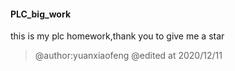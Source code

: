 #### PLC_big_work
this is my plc homework,thank you to give me a star
>@author:yuanxiaofeng
>@edited at 2020/12/11


